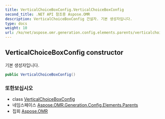 ```yaml
---
title: VerticalChoiceBoxConfig.VerticalChoiceBoxConfig
second_title: .NET API 참조용 Aspose.OMR
description: VerticalChoiceBoxConfig 건설자. 기본 생성자입니다.
type: docs
weight: 10
url: /ko/net/aspose.omr.generation.config.elements.parents/verticalchoiceboxconfig/verticalchoiceboxconfig/
---
```

## VerticalChoiceBoxConfig constructor

기본 생성자입니다.

```csharp
public VerticalChoiceBoxConfig()
```

### 또한보십시오

* class [VerticalChoiceBoxConfig](../)
* 네임스페이스 [Aspose.OMR.Generation.Config.Elements.Parents](../../verticalchoiceboxconfig/)
* 집회 [Aspose.OMR](../../../)


